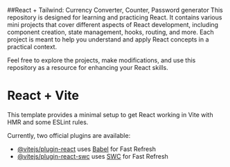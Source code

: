 
##React + Tailwind: Currency Converter, Counter, Password generator
This repository is designed for learning and practicing React. It contains various mini projects that cover different aspects of React development, including component creation, state management, hooks, routing, and more. Each project is meant to help you understand and apply React concepts in a practical context.

Feel free to explore the projects, make modifications, and use this repository as a resource for enhancing your React skills.

# React + Vite

This template provides a minimal setup to get React working in Vite with HMR and some ESLint rules.

Currently, two official plugins are available:

- [@vitejs/plugin-react](https://github.com/vitejs/vite-plugin-react/blob/main/packages/plugin-react/README.md) uses [Babel](https://babeljs.io/) for Fast Refresh
- [@vitejs/plugin-react-swc](https://github.com/vitejs/vite-plugin-react-swc) uses [SWC](https://swc.rs/) for Fast Refresh
